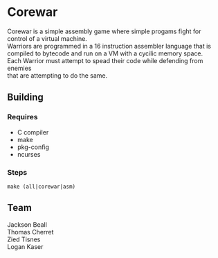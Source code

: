 # Corewar

Corewar is a simple assembly game where simple progams fight for  
control of a virtual machine.  
Warriors are programmed in a 16 instruction assembler language that is  
compiled to bytecode and run on a VM with a cycilic memory space.  
Each Warrior must attempt to spead their code while defending from enemies  
that are attempting to do the same.

## Building

### Requires
* C compiler
* make
* pkg-config
* ncurses

### Steps
```
make (all|corewar|asm)
```

## Team
Jackson Beall  
Thomas Cherret  
Zied Tisnes  
Logan Kaser  
